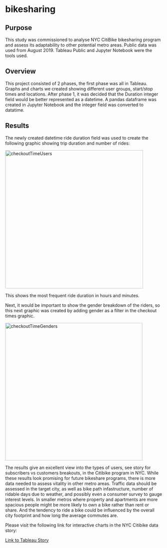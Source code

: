# bikesharing
## Purpose
This study was commissioned to analyse NYC CitiBike bikesharing program and assess its adaptability to other potential metro areas. Public data was used from August 2019. Tableau Public and Jupyter Notebook were the tools used.
## Overview
This project consisted of 2 phases, the first phase was all in Tableau. Graphs and charts we created showing different user groups, start/stop times and locations. After phase 1, it was decided that the Duration integer field would be better represented as a datetime. A pandas dataframe was created in Jupyter Notebook and the integer field was converted to datatime.

## Results
The newly created datetime ride duration field was used to create the following graphic showing trip duration and number of rides:

<img width="442" alt="checkoutTimeUsers" src="https://user-images.githubusercontent.com/95047485/160747647-5d3ee6c5-de29-46f1-98b3-28f798ffec5c.PNG">

This shows the most frequent ride duration in hours and minutes.

Next, it would be important to show the gender breakdown of the riders, so this next graphic was created by adding gender as a filter in the checkout times graphic.


<img width="440" alt="checkoutTimeGenders" src="https://user-images.githubusercontent.com/95047485/160747869-f322d767-ced6-4988-a5a9-b3d24b0012bb.PNG">


The results give an excellent view into the types of users, see story for subscribers vs customers breakouts, in the Citibike program in NYC. While these results look promising for future bikeshare programs, there is more data needed to assess vitality in other metro areas. Traffic data should be assessed in the target city, as well as bike path infastructure, number of ridable days due to weather, and possibly even a consumer survey to gauge interest levels. In smaller metros where property and apartments are more spacious people might be more likely to own a bike rather than rent or share. And the tendency to ride a bike could be influenced by the overall city footprint and how long the average commutes are.

Please visit the following link for interactive charts in the NYC Citibike data story:

[Link to Tableau Story](https://public.tableau.com/app/profile/kim.collins3319/viz/BikeShare_16478156580320/NYCCitybike?publish=yes)
